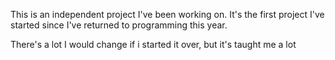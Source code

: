 This is an independent project I've
been working on. It's the first project
I've started since I've returned to 
programming this year.

There's a lot I would change if i started
it over, but it's taught me a lot
